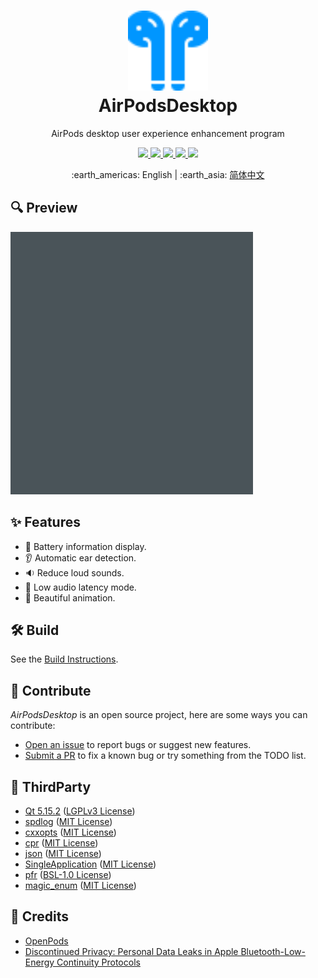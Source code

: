 <h1 align="center">
    <a href="https://github.com/SpriteOvO/AirPodsDesktop"><img src="/Source/Resource/Image/Icon.svg" alt="Icon" width="128"></a>
    <br>
    AirPodsDesktop
</h1>
<p align="center">AirPods desktop user experience enhancement program</p>
<p align="center">
    <a href="https://github.com/SpriteOvO/AirPodsDesktop/actions/workflows/windows.yml">
        <img src="https://github.com/SpriteOvO/AirPodsDesktop/actions/workflows/windows.yml/badge.svg"/>
    </a>
    <a href="https://github.com/SpriteOvO/AirPodsDesktop/releases">
        <img src="https://img.shields.io/github/v/release/SpriteOvO/AirPodsDesktop?include_prereleases"/>
    </a>
    <a href="https://github.com/SpriteOvO/AirPodsDesktop/releases">
        <img src="https://img.shields.io/github/downloads/SpriteOvO/AirPodsDesktop/total.svg"/>
    </a>
    <a href="https://github.com/SpriteOvO/AirPodsDesktop/compare">
        <img src="https://img.shields.io/badge/PRs-welcome-brightgreen.svg"/>
    </a>
    <a href="/LICENSE">
        <img src="https://img.shields.io/badge/license-GPLv3-yellow.svg"/>
    </a>
</p>
<p align="center">:earth_americas: English | :earth_asia: <a href="/README-CN.md">简体中文</a></p>

## :mag: Preview
![Preview Image](/Assets/Preview.gif)

## :sparkles: Features
* :battery: Battery information display.
* :ear: Automatic ear detection.
* :sound: Reduce loud sounds.
* :rocket: Low audio latency mode.
* :rainbow: Beautiful animation.  

## :hammer_and_wrench: Build
See the [Build Instructions](/Docs/Build.md).

## :handshake: Contribute
*AirPodsDesktop* is an open source project, here are some ways you can contribute:
* [Open an issue](https://github.com/SpriteOvO/AirPodsDesktop/issues/new/choose) to report bugs or suggest new features.
* [Submit a PR](https://github.com/SpriteOvO/AirPodsDesktop/compare) to fix a known bug or try something from the TODO list.

## :gem: ThirdParty
* [Qt 5.15.2](https://www.qt.io/download-qt-installer) ([LGPLv3 License](https://doc.qt.io/qt-5/lgpl.html))
* [spdlog](https://github.com/gabime/spdlog) ([MIT License](https://github.com/gabime/spdlog/blob/v1.x/LICENSE))
* [cxxopts](https://github.com/jarro2783/cxxopts) ([MIT License](https://github.com/jarro2783/cxxopts/blob/master/LICENSE))
* [cpr](https://github.com/whoshuu/cpr) ([MIT License](https://github.com/whoshuu/cpr/blob/master/LICENSE))
* [json](https://github.com/nlohmann/json) ([MIT License](https://github.com/nlohmann/json/blob/develop/LICENSE.MIT))
* [SingleApplication](https://github.com/itay-grudev/SingleApplication) ([MIT License](https://github.com/itay-grudev/SingleApplication/blob/master/LICENSE))
* [pfr](https://github.com/boostorg/pfr) ([BSL-1.0 License](https://github.com/boostorg/pfr/blob/develop/LICENSE_1_0.txt))
* [magic_enum](https://github.com/Neargye/magic_enum) ([MIT License](https://github.com/Neargye/magic_enum/blob/master/LICENSE))

## :beer: Credits
* [OpenPods](https://github.com/adolfintel/OpenPods)
* [Discontinued Privacy: Personal Data Leaks in Apple Bluetooth-Low-Energy Continuity Protocols](https://hal.inria.fr/hal-02394619/document)
